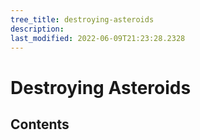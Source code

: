```yaml
---
tree_title: destroying-asteroids
description: 
last_modified: 2022-06-09T21:23:28.2328
---
```


# Destroying Asteroids

## Contents
